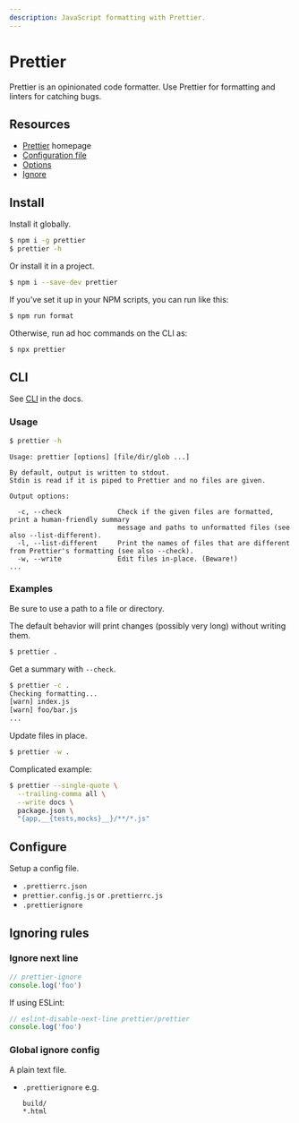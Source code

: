 ```yaml
---
description: JavaScript formatting with Prettier.
---
```

# Prettier

Prettier is an opinionated code formatter. Use Prettier for formatting and linters for catching bugs.


## Resources

- [Prettier](https://prettier.io/) homepage
- [Configuration file](https://prettier.io/docs/en/configuration.html)
- [Options](https://prettier.io/docs/en/options.html)
- [Ignore](https://prettier.io/docs/en/ignore.html)


## Install

Install it globally.

```sh
$ npm i -g prettier
$ prettier -h
```

Or install it in a project.

```sh
$ npm i --save-dev prettier
```

If you've set it up in your NPM scripts, you can run like this:

```sh
$ npm run format
```

Otherwise, run ad hoc commands on the CLI as:

```sh
$ npx prettier
```


## CLI

See [CLI](https://prettier.io/docs/en/cli.html) in the docs.

### Usage

```sh
$ prettier -h
```
```
Usage: prettier [options] [file/dir/glob ...]

By default, output is written to stdout.
Stdin is read if it is piped to Prettier and no files are given.

Output options:

  -c, --check              Check if the given files are formatted, print a human-friendly summary
                           message and paths to unformatted files (see also --list-different).
  -l, --list-different     Print the names of files that are different from Prettier's formatting (see also --check).
  -w, --write              Edit files in-place. (Beware!)
...
```

### Examples

Be sure to use a path to a file or directory.

The default behavior will print changes (possibly very long) without writing them.

```sh
$ prettier .
```

Get a summary with `--check`.

```sh
$ prettier -c .
Checking formatting...
[warn] index.js
[warn] foo/bar.js
...
```

Update files in place.

```sh
$ prettier -w .
```

Complicated example:

```sh
$ prettier --single-quote \
  --trailing-comma all \
  --write docs \
  package.json \
  "{app,__{tests,mocks}__}/**/*.js"
```


## Configure

Setup a config file.

- `.prettierrc.json`
- `prettier.config.js` or `.prettierrc.js`
- `.prettierignore`


## Ignoring rules

### Ignore next line

```javascript
// prettier-ignore
console.log('foo')
```

If using ESLint:

```javascript
// eslint-disable-next-line prettier/prettier
console.log('foo')
```

### Global ignore config

A plain text file.

- `.prettierignore` e.g.
    ```
    build/
    *.html
    ```
